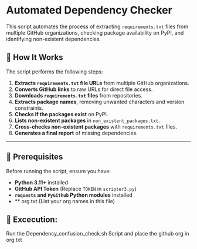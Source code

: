 # **Automated Dependency Checker**  

This script automates the process of extracting `requirements.txt` files from multiple GitHub organizations, checking package availability on PyPI, and identifying non-existent dependencies.

## **🚀 How It Works**  
The script performs the following steps:  
1. **Extracts `requirements.txt` file URLs** from multiple GitHub organizations.  
2. **Converts GitHub links** to raw URLs for direct file access.  
3. **Downloads `requirements.txt` files** from repositories.  
4. **Extracts package names**, removing unwanted characters and version constraints.  
5. **Checks if the packages exist** on PyPI.  
6. **Lists non-existent packages** in `non_existent_packages.txt`.  
7. **Cross-checks non-existent packages** with `requirements.txt` files.  
8. **Generates a final report** of missing dependencies.  

---

## **📌 Prerequisites**  
Before running the script, ensure you have:  
- **Python 3.11+** installed  
- **GitHub API Token** (Replace `TOKEN` in `scripter3.py`)  
- **`requests` and `PyGithub` Python modules** installed  
- ** org.txt (List your org names in this file)


## **📌 Excecution:**

Run the Dependency_confusion_check.sh Script and place the github org in org.txt
